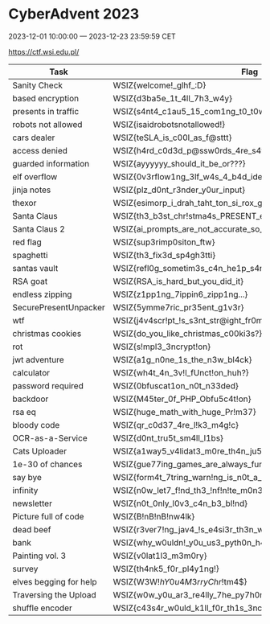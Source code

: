 CyberAdvent 2023
===
2023-12-01 10:00:00 — 2023-12-23 23:59:59 CET

https://ctf.wsi.edu.pl/

| Task | Flag |
|---|---|
| Sanity Check | WSIZ{welcome!\_glhf\_:D} |
| based encryption | WSIZ{d3ba5e\_1t\_4ll\_7h3\_w4y} |
| presents in traffic | WSIZ{s4nt4\_c1au5\_15\_com1ng\_t0\_t0wn} |
| robots not allowed | WSIZ{isaidrobotsnotallowed!} |
| cars dealer | WSIZ{teSLA\_is\_c00l\_as\_f@sttt} |
| access denied | WSIZ{h4rd\_c0d3d\_p@ssw0rds\_4re\_s4f3} |
| guarded information | WSIZ{ayyyyyy\_should\_it\_be\_or???} |
| elf overflow | WSIZ{0v3rflow1ng\_3lf\_w4s\_4\_b4d\_ide4} |
| jinja notes | WSIZ{plz\_d0nt\_r3nder\_y0ur\_input} |
| thexor | WSIZ{esimorp\_i\_drah\_taht\_ton\_si\_rox\_gnisrever} |
| Santa Claus | WSIZ{th3\_b3st\_chr!stma4s\_PRESENT\_ev3r} |
| Santa Claus 2 | WSIZ{ai\_prompts\_are\_not\_accurate\_so\_we\_need\_some\_good\_old\_code} |
| red flag | WSIZ{sup3rimp0siton\_ftw} |
| spaghetti | WSIZ{th3\_fix3d\_sp4gh3tti} |
| santas vault | WSIZ{refl0g\_sometim3s\_c4n\_he1p\_s4nta} |
| RSA goat | WSIZ{RSA\_is\_hard\_but\_you\_did\_it} |
| endless zipping | WSIZ{z1pp1ng\_7ippin6\_zipp1ng...} |
| SecurePresentUnpacker | WSIZ{5ymme7ric\_pr35ent\_g1v3r} |
| wtf | WSIZ{j4v4scr!pt\_!s\_s3nt\_str@ight\_fr0m\_th3\_g0D} |
| christmas cookies | WSIZ{do\_you\_like\_christmas\_c00ki3s?} |
| rot | WSIZ{s!mpl3\_3ncrypt!on} |
| jwt adventure | WSIZ{a1g\_n0ne\_1s\_the\_n3w\_bl4ck} |
| calculator | WSIZ{wh4t\_4n\_3v!l\_fUnct!on\_huh?} |
| password required | WSIZ{0bfuscat1on\_n0t\_n33ded} |
| backdoor | WSIZ{M45ter\_0f\_PHP\_Obfu5c4t!on} |
| rsa eq | WSIZ{huge\_math\_with\_huge\_Pr!m37} |
| bloody code | WSIZ{qr\_c0d37\_4re\_l!k3\_m4g!c} |
| OCR-as-a-Service | WSIZ{d0nt\_tru5t\_sm4ll\_l1bs} |
| Cats Uploader | WSIZ{a1way5\_v4lidat3\_m0re\_th4n\_ju5t\_4\_m1me7ype} |
| 1e-30 of chances | WSIZ{gue77ing\_games\_are\_always\_fun} |
| say bye | WSIZ{form4t\_7tring\_warn!ng\_is\_n0t\_a\_j0k3ee} |
| infinity | WSIZ{n0w\_let7\_f!nd\_th3\_!nf!n!te\_m0n3y\_gl!tch\_:D} |
| newsletter | WSIZ{n0t\_0nly\_l0v3\_c4n\_b3\_bl!nd} |
| Picture full of code | WSIZ{B!nB!nB!nw4lk} |
| dead beef | WSIZ{r3ver7!ng\_jav4\_!s\_e4si3r\_th3n\_wr!ting\_in\_j4va} |
| bank | WSIZ{why\_w0uldn!\_y0u\_us3\_pyth0n\_h4shl!b} |
| Painting vol. 3 | WSIZ{v0lat1l3\_m3m0ry} |
| survey | WSIZ{th4nk5\_f0r\_pl4y1ng!} |
| elves begging for help | WSIZ{W3W!$hY0u4M3rryChr!$tm4$} |
| Traversing the Upload | WSIZ{w0w\_y0u\_ar3\_re4lly\_7he\_py7h0n\_m45ter} |
| shuffle encoder | WSIZ{c43s4r\_w0uld\_k1ll\_f0r\_th1s\_3nc0d3r} |